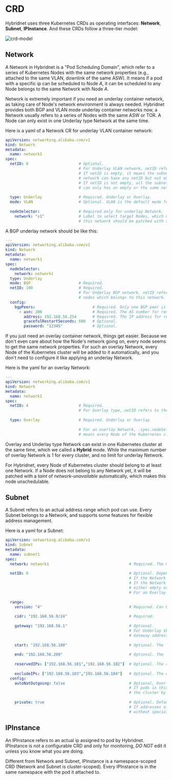 # CRD

Hybridnet uses three Kubernetes CRDs as operating interfaces: **Network**, **Subnet**, **IPInstance**. And these CRDs follow
a three-tier model:

![crd-model](images/crd-model.jpeg)

## Network

A Network in Hybridnet is a "Pod Scheduling Domain", which refer to a series of Kubernetes Nodes with the same network
properties (e.g., attached to the same VLAN, downlink of the same ASW). It means if a pod with a specific ip can be
scheduled to Node *A*, it can be scheduled to any Node belongs to the same Network with Node *A*.

Network is extremely important if you need an underlay container network, as taking care of Node's network environment
is always needed. Hybridnet provides both BGP and VLAN mode underlay container networks now, a Network usually refers
to a series of Nodes with the same ASW or TOR. A Node can only exist in one Underlay type Network at the same time.

Here is a yaml of a Network CR for underlay VLAN container network:

```yaml
apiVersion: networking.alibaba.com/v1
kind: Network
metadata:
  name: network1
spec:
  netID: 0                      # Optional.
                                # For Underlay VLAN network, netID refers to VLAN id and can be empty.
                                # If netID is empty, it means the subnets belong to this 
                                # network can have any netID but not empty. 
                                # If netID is not empty, all the subnets belong to this network
                                # can only has an empty or the same netID. 
                                
  type: Underlay                # Required. Underlay or Overlay.
  mode: VLAN                    # Optional. VLAN is the default mode for Underlay network.
  
  nodeSelector:                 # Required only for underlay Network.
    network: "s1"               # Label to select target Nodes, which means every node belongs to 
                                # this network should be patched with this label.
```

A BGP underlay network should be like this:
```yaml
---
apiVersion: networking.alibaba.com/v1
kind: Network
metadata:
  name: network1
spec:
  nodeSelector:
    network: network1
  type: Underlay
  mode: BGP                     # Required.
  netID: 100                    # Required.
                                # For Underlay BGP network, netID refers to the AS number used by hybridnet
                                # nodes which belongs to this network.
  config:
    bgpPeers:                         # Required. Only one BGP peer is supported now.
      - asn: 200                      # Required. The AS number for remote BGP peer.
        address: 192.168.56.254       # Required. The IP address for remote BGP peer.
        gracefulRestartSeconds: 600   # Optional.
        password: "12345"             # Optional.
```

If you just need an overlay container network, things get easier. Because we don't even care about how the Node's
network going on, every node seems to get the same network properties. For such an overlay Network, every Node of the
Kubernetes cluster will be added to it automatically, and you don't need to configure it like applying an underlay
Network.

Here is the yaml for an overlay Network:

```yaml
---
apiVersion: networking.alibaba.com/v1
kind: Network
metadata:
  name: network1
spec:
  netID: 4                      # Required. 
                                # For Overlay type, netID refers to the tunnel id which used by vxlan
                                
  type: Overlay                 # Required. Underlay or Overlay
  
                                # For an overlay Network, .spec.nodeSelector need not to be set, which
                                # means every Node of the Kubernetes cluster will be added to it automatically.
```

Overlay and Underlay type Network can exist in one Kubernetes cluster at the same time, which we called a **Hybrid** mode.
While the maximum number of overlay Network is 1 for every cluster, and no limit for underlay Network.  

For Hybridnet, every Node of Kubernetes cluster should belong to at least one Network. If a Node does not belong to any
Network yet, it will be patched with a *taint* of *network-unavailable* automatically, which makes this node unschedulable.

## Subnet

A Subnet refers to an actual address range which pod can use. Every Subnet belongs to a Network, and supports some
features for flexible address management.

Here is a yaml for a Subnet:

```yaml
apiVersion: networking.alibaba.com/v1
kind: Subnet            
metadata:
  name: subnet1                 
spec:
  network: network1                                   # Required. The Network which this Subnet belongs to.
                               
  netID: 0                                            # Optional. Depends on the Network's configuration.
                                                      # If the Network's netID is empty, Subnet's netID must not be empty.
                                                      # If the Network's netID is not empty, Subnet's netID must be
                                                      # either empty or the same to the Network's netID.
                                                      # For an Overlay Network, this field must be empty.
                                                      
  range:
    version: "4"                                      # Required. Can be "4" or "6", for ipv4 or ipv6.
    
    cidr: "192.168.56.0/24"                           # Required.
    
    gateway: "192.168.56.1"                           # Optional. 
                                                      # For Underlay VLAN Network, it refers to ASW gateway ip.
                                                      # Gateway address will never be allocated to pods.
                                
    start: "192.168.56.100"                           # Optional. The first usable ip of cidr.
    
    end: "192.168.56.200"                             # Optional. The last usable ip of cidr.
    
    reservedIPs: ["192.168.56.101","192.168.56.102"]  # Optional. The reserved ips for later assignment.
    
    excludeIPs: ["192.168.56.103","192.168.56.104"]   # Optional. The excluded ips for unusable. 
  config:
    autoNatOutgoing: false                            # Optional, Overlay Network only, Default is true. 
                                                      # If pods in this sunbet can access to addresses outside 
                                                      # the cluster by NAT.
    
    private: true                                     # Optional. Default is false.
                                                      # If addresses of the subnet can be allocated to pod
                                                      # without special assignment.
```

## IPInstance

An IPInstance refers to an actual ip assigned to pod by Hybridnet. IPInstance is not a configurable CRD and only for
monitoring, *DO NOT* edit it unless you know what you are doing.

Different from Network and Subnet, IPInstance is a namespace-scoped CRD (Network and Subnet is cluster-scoped).
Every IPInstance is in the same namespace with the pod it attached to.

